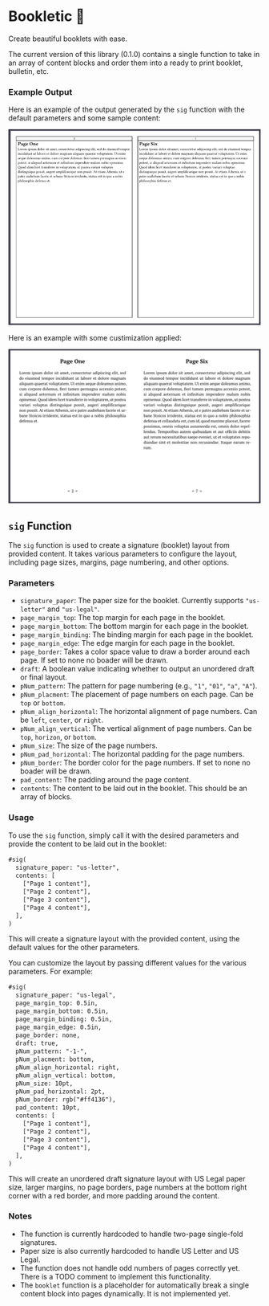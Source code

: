   # Bookletic :book:
Create beautiful booklets with ease.

The current version of this library (0.1.0) contains a single function to take in an array of content blocks and order them into a ready to print booklet, bulletin, etc.

### Example Output

Here is an example of the output generated by the `sig` function with the default parameters and some sample content:

![Example1](example/basic.png)

Here is an example with some custimization applied:

![Example2](example/fancy.png)

## `sig` Function

The `sig` function is used to create a signature (booklet) layout from provided content. It takes various parameters to configure the layout, including page sizes, margins, page numbering, and other options.

### Parameters

- `signature_paper`: The paper size for the booklet. Currently supports `"us-letter"` and `"us-legal"`.
- `page_margin_top`: The top margin for each page in the booklet.
- `page_margin_bottom`: The bottom margin for each page in the booklet.
- `page_margin_binding`: The binding margin for each page in the booklet.
- `page_margin_edge`: The edge margin for each page in the booklet.
- `page_border`: Takes a color space value to draw a border around each page. If set to none no boader will be drawn.
- `draft`: A boolean value indicating whether to output an unordered draft or final layout.
- `pNum_pattern`: The pattern for page numbering (e.g., `"1"`, `"01"`, `"a"`, `"A"`).
- `pNum_placment`: The placement of page numbers on each page. Can be `top` or `bottom`.
- `pNum_align_horizontal`: The horizontal alignment of page numbers. Can be `left`, `center`, or `right`.
- `pNum_align_vertical`: The vertical alignment of page numbers. Can be `top`, `horizon`, or `bottom`.
- `pNum_size`: The size of the page numbers.
- `pNum_pad_horizontal`: The horizontal padding for the page numbers.
- `pNum_border`: The border color for the page numbers. If set to none no boader will be drawn.
- `pad_content`: The padding around the page content.
- `contents`: The content to be laid out in the booklet. This should be an array of blocks.

### Usage

To use the `sig` function, simply call it with the desired parameters and provide the content to be laid out in the booklet:

```typst
#sig(
  signature_paper: "us-letter",
  contents: [
    ["Page 1 content"],
    ["Page 2 content"],
    ["Page 3 content"],
    ["Page 4 content"],
  ],
)
```

This will create a signature layout with the provided content, using the default values for the other parameters.

You can customize the layout by passing different values for the various parameters. For example:

```typst
#sig(
  signature_paper: "us-legal",
  page_margin_top: 0.5in,
  page_margin_bottom: 0.5in,
  page_margin_binding: 0.5in,
  page_margin_edge: 0.5in,
  page_border: none,
  draft: true,
  pNum_pattern: "-1-",
  pNum_placment: bottom,
  pNum_align_horizontal: right,
  pNum_align_vertical: bottom,
  pNum_size: 10pt,
  pNum_pad_horizontal: 2pt,
  pNum_border: rgb("#ff4136"),
  pad_content: 10pt,
  contents: [
    ["Page 1 content"],
    ["Page 2 content"],
    ["Page 3 content"],
    ["Page 4 content"],
  ],
)
```

This will create an unordered draft signature layout with US Legal paper size, larger margins, no page borders, page numbers at the bottom right corner with a red border, and more padding around the content.

### Notes

- The function is currently hardcoded to handle two-page single-fold signatures.
- Paper size is also currently hardcoded to handle US Letter and US Legal.
- The function does not handle odd numbers of pages correctly yet. There is a TODO comment to implement this functionality.
- The `booklet` function is a placeholder for automatically break a single content block into pages dynamically. It is not implemented yet.
